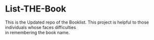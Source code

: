 # List-THE-Book
This is the Updated repo of the Booklist.
This project is helpful to those individuals whose faces difficulties<br>
in remembering the book name.
